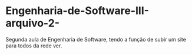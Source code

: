 # Engenharia-de-Software-III-arquivo-2-
Segunda aula de Engenharia de Software, tendo a função de subir um site para todos da rede ver.
